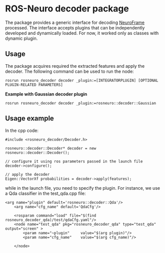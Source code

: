 # ROS-Neuro decoder package
The package provides a generic interface for decoding [NeuroFrame](https://github.com/rosneuro/rosneuro_msgs) processed. The interface accepts plugins that can be independently developed and dynamically loaded.
For now, it worked only as classes with dynamic plugin.

## Usage
The package acquires required the extracted features and apply the decoder. The following command can be used to run the node:
```
rosrun rosneuro_decoder decoder _plugin:=[INTEGRATORPLUGIN] [OPTIONAL PLUGIN-RELATED PARAMETERS]
```
**Example with Gaussian decoder plugin**
```
rosrun rosneuro_decoder decoder _plugin:=rosneuro::decoder::Gaussian
```

## Usage example
In the cpp code:
```
#include <rosneuro_decoder/Decoder.h>

rosneuro::decoder::Decoder* decoder = new rosneuro::decoder::Decoder();

// configure it using ros parameters passed in the launch file
decoder->configure();

// apply the decoder
Eigen::VectorXf probabilities = decoder->apply(features);
```
while in the launch file, you need to specify the plugin. For instance, we use a Qda classifier in the test_qda.cpp file:
```
<arg name="plugin" default='rosneuro::decoder::Qda'/>
	<arg name="cfg_name" default='QdaCfg'/>
	
    <rosparam command="load" file="$(find rosneuro_decoder_qda)/test/qdaCfg.yaml"/>
	<node name="test_qda" pkg="rosneuro_decoder_qda" type="test_qda" output="screen" >
		<param name="~plugin" 	  value="$(arg plugin)"/>
        <param name="cfg_name" 	  value="$(arg cfg_name)"/>
        
	</node>
```
